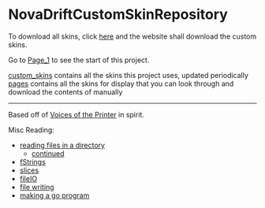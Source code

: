 # NovaDriftCustomSkinRepository

To download all skins, click [here](https://download-directory.github.io/?url=https://github.com/areon546/NovaDriftCustomSkinRepository/tree/main/custom_skins) and the website shall download the custom skins. 

Go to [Page_1](pages/Page_1.md) to see the start of this project. 

[custom_skins](custom_skins) contains all the skins this project uses, updated periodically
[pages](pages) contains all the skins for display that you can look through and download the contents of manually

---

Based off of [Voices of the Printer](https://github.com/madrod228/voicesoftheprinter) in spirit. 

Misc Reading:
- [reading files in a directory](https://pkg.go.dev/os#ReadDir)
    - [continued](https://stackoverflow.com/questions/14668850/list-directory-in-go)
- [fStrings](https://stackoverflow.com/questions/11123865/format-a-go-string-without-printing#11124241)
- [slices](https://go.dev/ref/spec#Slice_types)
- [fileIO](https://pkg.go.dev/os)
- [file writing](https://gosamples.dev/write-file/)
- [making a go program](https://go.dev/doc/tutorial/getting-started)
